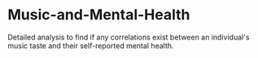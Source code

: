 # Music-and-Mental-Health
Detailed analysis to find if any correlations exist between an individual's music taste and their self-reported mental health.
